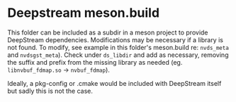 # Deepstream meson.build

This folder can be included as a subdir in a meson project to provide DeepStream dependencies. Modifications may be necessary if a library is not found. To modify, see example in this folder's meson.build re: `nvds_meta` and `nvdsgst_meta`). Check under `ds_libdir` and add as necessary, removing the suffix and prefix from the missing library as needed (eg. `libnvbuf_fdmap.so` -> `nvbuf_fdmap`).

Ideally, a pkg-config or .cmake would be included with DeepStream itself but sadly this is not the case.